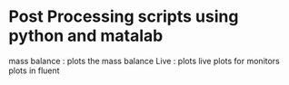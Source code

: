 # Post Processing scripts using python and matalab 
mass balance : plots the mass balance 
Live : plots live plots for monitors plots in fluent 
